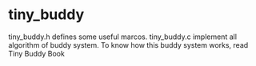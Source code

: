 # tiny_buddy
tiny_buddy.h defines some useful marcos.
tiny_buddy.c implement all algorithm of buddy system.
To know how this buddy system works, read Tiny Buddy Book
